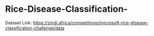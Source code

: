 # Rice-Disease-Classification-


Dataset Link: https://zindi.africa/competitions/microsoft-rice-disease-classification-challenge/data
